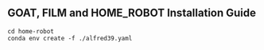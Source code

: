 ## GOAT, FILM and HOME_ROBOT Installation Guide
```
cd home-robot
conda env create -f ./alfred39.yaml
```


